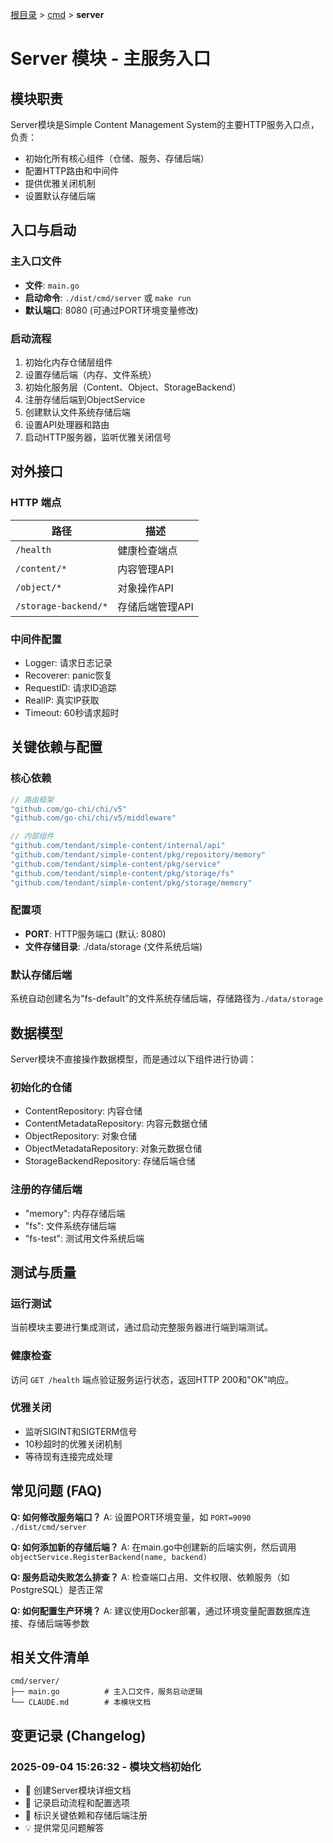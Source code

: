 [根目录](../../CLAUDE.md) > [cmd](../) > **server**

# Server 模块 - 主服务入口

## 模块职责

Server模块是Simple Content Management System的主要HTTP服务入口点，负责：
- 初始化所有核心组件（仓储、服务、存储后端）
- 配置HTTP路由和中间件
- 提供优雅关闭机制
- 设置默认存储后端

## 入口与启动

### 主入口文件
- **文件**: `main.go`
- **启动命令**: `./dist/cmd/server` 或 `make run`
- **默认端口**: 8080 (可通过PORT环境变量修改)

### 启动流程
1. 初始化内存仓储层组件
2. 设置存储后端（内存、文件系统）
3. 初始化服务层（Content、Object、StorageBackend）
4. 注册存储后端到ObjectService
5. 创建默认文件系统存储后端
6. 设置API处理器和路由
7. 启动HTTP服务器，监听优雅关闭信号

## 对外接口

### HTTP 端点
| 路径 | 描述 |
|------|------|
| `/health` | 健康检查端点 |
| `/content/*` | 内容管理API |
| `/object/*` | 对象操作API |
| `/storage-backend/*` | 存储后端管理API |

### 中间件配置
- Logger: 请求日志记录
- Recoverer: panic恢复
- RequestID: 请求ID追踪
- RealIP: 真实IP获取
- Timeout: 60秒请求超时

## 关键依赖与配置

### 核心依赖
```go
// 路由框架
"github.com/go-chi/chi/v5"
"github.com/go-chi/chi/v5/middleware"

// 内部组件
"github.com/tendant/simple-content/internal/api"
"github.com/tendant/simple-content/pkg/repository/memory"  
"github.com/tendant/simple-content/pkg/service"
"github.com/tendant/simple-content/pkg/storage/fs"
"github.com/tendant/simple-content/pkg/storage/memory"
```

### 配置项
- **PORT**: HTTP服务端口 (默认: 8080)
- **文件存储目录**: ./data/storage (文件系统后端)

### 默认存储后端
系统自动创建名为"fs-default"的文件系统存储后端，存储路径为`./data/storage`

## 数据模型

Server模块不直接操作数据模型，而是通过以下组件进行协调：

### 初始化的仓储
- ContentRepository: 内容仓储
- ContentMetadataRepository: 内容元数据仓储  
- ObjectRepository: 对象仓储
- ObjectMetadataRepository: 对象元数据仓储
- StorageBackendRepository: 存储后端仓储

### 注册的存储后端
- "memory": 内存存储后端
- "fs": 文件系统存储后端
- "fs-test": 测试用文件系统后端

## 测试与质量

### 运行测试
当前模块主要进行集成测试，通过启动完整服务器进行端到端测试。

### 健康检查
访问 `GET /health` 端点验证服务运行状态，返回HTTP 200和"OK"响应。

### 优雅关闭
- 监听SIGINT和SIGTERM信号
- 10秒超时的优雅关闭机制
- 等待现有连接完成处理

## 常见问题 (FAQ)

**Q: 如何修改服务端口？**
A: 设置PORT环境变量，如 `PORT=9090 ./dist/cmd/server`

**Q: 如何添加新的存储后端？**
A: 在main.go中创建新的后端实例，然后调用`objectService.RegisterBackend(name, backend)`

**Q: 服务启动失败怎么排查？**
A: 检查端口占用、文件权限、依赖服务（如PostgreSQL）是否正常

**Q: 如何配置生产环境？**
A: 建议使用Docker部署，通过环境变量配置数据库连接、存储后端等参数

## 相关文件清单

```
cmd/server/
├── main.go          # 主入口文件，服务启动逻辑
└── CLAUDE.md        # 本模块文档
```

## 变更记录 (Changelog)

### 2025-09-04 15:26:32 - 模块文档初始化
- 📝 创建Server模块详细文档
- 🚀 记录启动流程和配置选项
- 🔧 标识关键依赖和存储后端注册
- 💡 提供常见问题解答